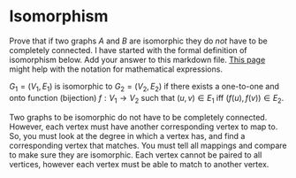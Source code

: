 # Isomorphism

Prove that if two graphs $A$ and $B$ are isomorphic they do *not* have to
be completely connected. I have started with the formal definition of
isomorphism below. Add your answer to this markdown file. [This
page](https://docs.github.com/en/get-started/writing-on-github/working-with-advanced-formatting/writing-mathematical-expressions)
might help with the notation for mathematical expressions.

$G_1=(V_1 , E_1)$ is isomorphic to $G_2 = (V_2, E_2)$ if there exists a
one-to-one and onto function (bijection) $f: V_1 \rightarrow V_2$ such that $(u,v)
\in E_1$ iff $(f(u),f(v)) \in E_2$.

Two graphs to be isomorphic do not have to be completely connected. However, each vertex must
have another corresponding vertex to map to. So, you must look at the degree in which a vertex has, and 
find a corresponding vertex that matches. You must tell all mappings and compare to make sure they are isomorphic.
Each vertex cannot be paired to all vertices, however each vertex must be able to match to another vertex.
